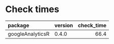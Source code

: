 # Check times

|package          |version | check_time|
|:----------------|:-------|----------:|
|googleAnalyticsR |0.4.0   |       66.4|


